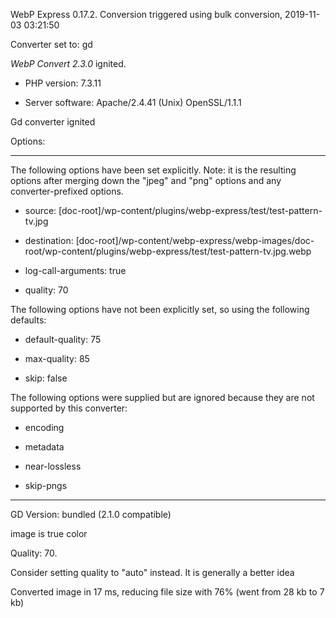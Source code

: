 WebP Express 0.17.2. Conversion triggered using bulk conversion, 2019-11-03 03:21:50

Converter set to: gd

*WebP Convert 2.3.0*  ignited.
- PHP version: 7.3.11
- Server software: Apache/2.4.41 (Unix) OpenSSL/1.1.1

Gd converter ignited

Options:
------------
The following options have been set explicitly. Note: it is the resulting options after merging down the "jpeg" and "png" options and any converter-prefixed options.
- source: [doc-root]/wp-content/plugins/webp-express/test/test-pattern-tv.jpg
- destination: [doc-root]/wp-content/webp-express/webp-images/doc-root/wp-content/plugins/webp-express/test/test-pattern-tv.jpg.webp
- log-call-arguments: true
- quality: 70

The following options have not been explicitly set, so using the following defaults:
- default-quality: 75
- max-quality: 85
- skip: false

The following options were supplied but are ignored because they are not supported by this converter:
- encoding
- metadata
- near-lossless
- skip-pngs
------------

GD Version: bundled (2.1.0 compatible)
image is true color
Quality: 70. 
Consider setting quality to "auto" instead. It is generally a better idea

Converted image in 17 ms, reducing file size with 76% (went from 28 kb to 7 kb)
